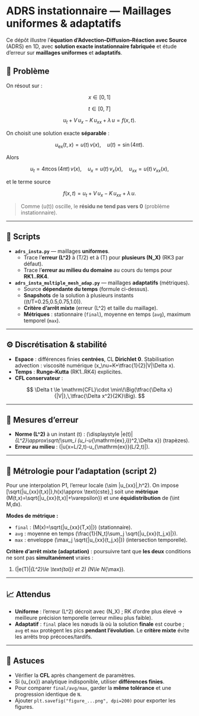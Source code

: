 # ADRS instationnaire — Maillages uniformes & adaptatifs

Ce dépôt illustre l’**équation d’Advection–Diffusion–Réaction avec Source** (ADRS) en 1D, avec **solution exacte instationnaire fabriquée** et étude d’erreur sur **maillages uniformes** et **adaptatifs**.

## 📐 Problème
On résout sur :

$$ x\in[0,1] $$

$$ t\in[0,T] $$

$$
u_t + V\,u_x - K\,u_{xx} + \lambda\,u = f(x,t).
$$

On choisit une solution exacte **séparable** :

$$
u_{\mathrm{ex}}(t,x) = u(t)\,v(x),\quad u(t)=\sin(4\pi t).
$$

Alors

$$
u_t = 4\pi\cos(4\pi t)\,v(x),\quad
u_x = u(t)\,v_x(x),\quad
u_{xx} = u(t)\,v_{xx}(x),
$$

et le terme source

$$
f(x,t)= u_t + V\,u_x - K\,u_{xx} + \lambda\,u.
$$

> Comme \(u(t)\) oscille, le **résidu ne tend pas vers 0** (problème instationnaire).

---

## 📁 Scripts
- **`adrs_insta.py`** — maillages **uniformes**.
  - Trace l’**erreur \(L^2\)** à \(T/2\) et à \(T\) pour **plusieurs \(N_X\)** (RK3 par défaut).
  - Trace l’**erreur au milieu du domaine** au cours du temps pour **RK1..RK4**.
- **`adrs_insta_multiple_mesh_adap.py`** — maillages **adaptatifs** (métriques).
  - Source **dépendante du temps** (formule ci-dessus).
  - **Snapshots** de la solution à plusieurs instants (\(t/T=0.25,0.5,0.75,1.0\)).
  - **Critère d’arrêt mixte** (erreur \(L^2\) et taille du maillage).
  - **Métriques** : stationnaire (`final`), moyenne en temps (`avg`), maximum temporel (`max`).

---

## ⚙️ Discrétisation & stabilité
- **Espace** : différences finies **centrées**, CL **Dirichlet 0**. Stabilisation advection : viscosité numérique \(x_\nu=K+\tfrac{1}{2}|V|\Delta x\).
- **Temps** : **Runge–Kutta** (RK1..RK4) explicites.
- **CFL conservateur** :
  
$$ 
\Delta t \le \mathrm{CFL}\cdot \min\!\Big(\tfrac{\Delta x}{|V|},\,\tfrac{\Delta x^2}{2K}\Big).
$$

---

## 🧪 Mesures d’erreur
- **Norme \(L^2\)** à un instant \(t\) : \(\displaystyle \|e(t)\|_{L^2}\approx\sqrt{\sum_i (u_i-u_{\mathrm{ex},i})^2\,\Delta x}\) (trapèzes).
- **Erreur au milieu** : \(|u(x=L/2,t)-u_{\mathrm{ex}}(L/2,t)|\).

---

## 🔧 Métrologie pour l’adaptation (script 2)
Pour une interpolation P1, l’erreur locale \(\sim |u_{xx}|\,h^2\). On impose
\[\sqrt{|u_{xx}(t,x)|}\,h(x)\approx \text{cste},\]
soit une **métrique** \(M(t,x)=\sqrt{|u_{xx}(t,x)|+\varepsilon}\) et une **équidistribution** de \(\int M\,dx\).

**Modes de métrique :**
- `final` : \(M(x)=\sqrt{|u_{xx}(T,x)|}\) (stationnaire).
- `avg` : moyenne en temps \(\frac{1}{N_t}\sum_j \sqrt{|u_{xx}(t_j,x)|}\).
- `max` : enveloppe \(\max_j \sqrt{|u_{xx}(t_j,x)|}\) (intersection temporelle).

**Critère d’arrêt mixte (adaptation)** : poursuivre tant que **les deux** conditions ne sont pas **simultanément** vraies :  
1) \(\|e(T)\|_{L^2}\le \text{tol}\) et 2) \(N\le N_{\max}\).

---

## 📈 Attendus
- **Uniforme** : l’erreur \(L^2\) décroit avec \(N_X\) ; RK d’ordre plus élevé → meilleure précision temporelle (erreur milieu plus faible).
- **Adaptatif** : `final` place les nœuds là où la solution **finale** est courbe ; `avg` et `max` protègent les pics **pendant l’évolution**. Le **critère mixte** évite les arrêts trop précoces/tardifs.

---

## 📝 Astuces
- Vérifier la **CFL** après changement de paramètres.
- Si \(u_{xx}\) analytique indisponible, utiliser **différences finies**.
- Pour comparer `final/avg/max`, garder la **même tolérance** et une progression identique de `N`.
- Ajouter `plt.savefig("figure_...png", dpi=200)` pour exporter les figures.
